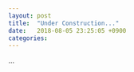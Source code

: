 ```yaml
---
layout: post
title:  "Under Construction..."
date:   2018-08-05 23:25:05 +0900
categories:
---
```


...
